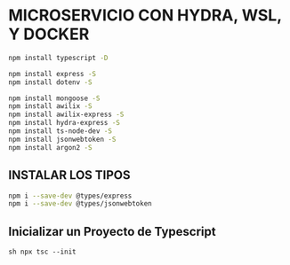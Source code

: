 # MICROSERVICIO CON HYDRA, WSL, Y DOCKER

```sh
npm install typescript -D

npm install express -S
npm install dotenv -S

npm install mongoose -S
npm install awilix -S
npm install awilix-express -S
npm install hydra-express -S
npm install ts-node-dev -S
npm install jsonwebtoken -S
npm install argon2 -S

```

## INSTALAR LOS TIPOS

```sh
npm i --save-dev @types/express
npm i --save-dev @types/jsonwebtoken
```

## Inicializar un Proyecto de Typescript

`sh
npx tsc --init
`
